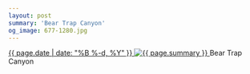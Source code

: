 ```yaml
---
layout: post
summary: 'Bear Trap Canyon'
og_image: 677-1280.jpg
---
```


<p>
 <time>
  <a href="/677">
   {{ page.date | date: "%B %-d, %Y" }}
  </a>
 </time>
 <a href="/677">
  <img alt="{{ page.summary }}" data-taken="8/27/2017" sizes="(min-width: 700px) 50vw, calc(100vw - 2rem)" src="{{ site.assets_url }}/677-640.jpg" srcset="{{ site.assets_url }}/677-320.jpg 320w, {{ site.assets_url }}/677-640.jpg 640w, {{ site.assets_url }}/677-960.jpg 960w, {{ site.assets_url }}/677-1280.jpg 1280w"/>
 </a>
 <span>
  Bear Trap Canyon
 </span>
</p>
